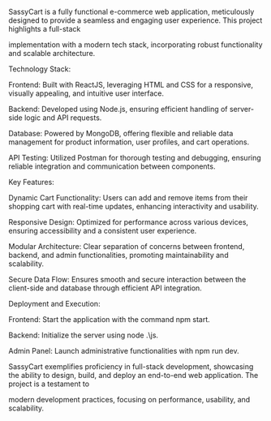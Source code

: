 SassyCart is a fully functional e-commerce web application, meticulously designed to provide a seamless and engaging user experience. This project highlights a full-stack 

implementation with a modern tech stack, incorporating robust functionality and scalable architecture.

Technology Stack:

Frontend: Built with ReactJS, leveraging HTML and CSS for a responsive, visually appealing, and intuitive user interface.

Backend: Developed using Node.js, ensuring efficient handling of server-side logic and API requests.

Database: Powered by MongoDB, offering flexible and reliable data management for product information, user profiles, and cart operations.

API Testing: Utilized Postman for thorough testing and debugging, ensuring reliable integration and communication between components.

Key Features:

Dynamic Cart Functionality: Users can add and remove items from their shopping cart with real-time updates, enhancing interactivity and usability.

Responsive Design: Optimized for performance across various devices, ensuring accessibility and a consistent user experience.

Modular Architecture: Clear separation of concerns between frontend, backend, and admin functionalities, promoting maintainability and scalability.

Secure Data Flow: Ensures smooth and secure interaction between the client-side and database through efficient API integration.

Deployment and Execution:

Frontend: Start the application with the command npm start.

Backend: Initialize the server using node .\js.

Admin Panel: Launch administrative functionalities with npm run dev.

SassyCart exemplifies proficiency in full-stack development, showcasing the ability to design, build, and deploy an end-to-end web application. The project is a testament to 

modern development practices, focusing on performance, usability, and scalability.


